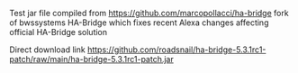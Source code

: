 Test jar file compiled from https://github.com/marcopollacci/ha-bridge fork of bwssystems HA-Bridge which fixes recent Alexa changes affecting official HA-Bridge solution 

Direct download link https://github.com/roadsnail/ha-bridge-5.3.1rc1-patch/raw/main/ha-bridge-5.3.1rc1-patch.jar
